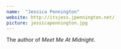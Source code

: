 ```yaml
---
name:  "Jessica Pennington"
website: http://itsjess.jpennington.net/
picture: jessicapennington.jpg
---
```

The author of *Meet Me At Midnight*.